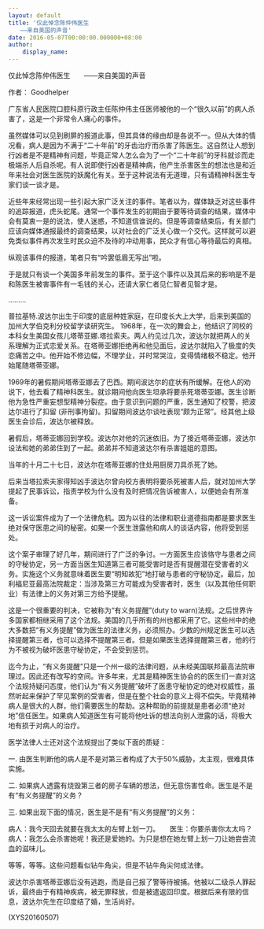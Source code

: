 ```yaml
---
layout: default
title: '仅此悼念陈仲伟医生
　　——来自美国的声音'
date: 2016-05-07T00:00:00.000000+08:00
author:
    display_name: 
---
```


仅此悼念陈仲伟医生　　——来自美国的声音

作者： Goodhelper

广东省人民医院口腔科原行政主任陈仲伟主任医师被他的一个“很久以前”的病人杀害了，这是一个非常令人痛心的事件。

虽然媒体可以见到刷屏的报道此事，但其具体的缘由却是各说不一。但从大体的情况看，病人是因为不满于“二十年前”的牙齿治疗而杀害了陈医生。这自然让人想到行凶者是不是精神有问题，毕竟正常人怎么会为了一个“二十年前”的牙科就诊而走极端杀人后自杀呢。有人说即使行凶者是精神病，他产生杀害医生的想法也是和近年来社会对医生医院的妖魔化有关。至于这种说法有无道理，只有请精神科医生专家们谈一谈才是。

近些年来经常出现一些引起大家广泛关注的事件。笔者以为，媒体缺乏对这些事件的追踪报道，虎头蛇尾。通常一个事件发生的初期由于要等待调查的结果，媒体中会有莫衷一是的说法，使人迷惑，不知道信谁说的。但是等调查结束后，有关部门应该向媒体通报最终的调查结果，以对社会的广泛关心做一个交代。这样就可以避免类似事件再次发生时民众迫不及待的冲动用事，民众才有信心等待最后的真相。

纵观该事件的报道，笔者只有“吟罢低眉无写出”啦。

于是就只有谈一个美国多年前发生的事件。至于这个事件以及其后来的影响是不是和陈医生被害事件有一毛钱的关心，还请大家仁者见仁智者见智才是。

………

普拉基特.波达尔出生于印度的底层种姓家庭，在印度长大上大学，后来到美国的加州大学伯克利分校留学读研究生。 1968年，在一次的舞会上，他结识了同校的本科女生美国女孩儿塔蒂亚娜.塔拉索夫。两人约见过几次，波达尔就把两人的关系理解为正式恋爱关系。在塔蒂亚娜拒绝再和他见面后，波达尔就陷入了极度的失恋痛苦之中。他开始不修边幅，不理学业，并时常哭泣，变得情绪极不稳定。他开始尾随塔蒂亚娜。

1969年的暑假期间塔蒂亚娜去了巴西。期间波达尔的症状有所缓解。在他人的劝说下，他去看了精神科医生。就诊期间他向医生坦承将要杀死塔蒂亚娜。医生诊断他为急性严重妄想型精神分裂症。由于意识到问题的严重，医生通知了校警，把波达尔进行了扣留 (非刑事拘留)。扣留期间波达尔谈吐表现“颇为正常”。经其他上级医生会诊后，波达尔被释放。

暑假后，塔蒂亚娜回到学校。波达尔对他的沉迷依旧。为了接近塔蒂亚娜，波达尔设法和她的弟弟住到了一起。弟弟并不知道波达尔有杀害姐姐的意图。

当年的十月二十七日，波达尔在塔蒂亚娜的住处用厨房刀具杀死了她。

后来当塔拉索夫家得知凶手波达尔曾向校方表明将要杀死被害人后，就对加州大学提起了民事诉讼，指责学校为什么没有及时把情况告诉被害人，以便她会有所准备。

这一诉讼案件成为了一个法律危机。因为以往的法律和职业道德指南都是要求医生绝对保守医患之间的秘密。如果一个医生泄露他和病人的谈话内容，他将受到惩处。

这个案子审理了好几年，期间进行了广泛的争讨。一方面医生应该恪守与患者之间的守秘协定，另一方面当医生知道第三者可能受害时是否有提醒潜在受害者的义务。实施这个义务就意味着医生要“明知故犯”地打破与患者的守秘协定。最后，加利福尼亚最高法院裁定：当涉及第三方可能成为受害者时，医生（以及其他任何职业）有法律上的义务对第三方给予提醒。

这是一个很重要的判决，它被称为“有义务提醒”(duty to warn)法规。之后世界许多国家都相继采用了这个法规。美国的几乎所有的州也都采用了它。这些州中的绝大多数把“有义务提醒”做为医生的法律义务，必须照办。少数的州规定医生可以选择提醒第三者，也可以选择不提醒第三者。但是如果医生选择提醒第三者，他的行为不被视为破坏医患守秘协定，不会受到惩罚。

迄今为止，“有义务提醒”只是一个州一级的法律问题，从未经美国联邦最高法院审理过。因此还有改写的空间。许多年来，尤其是精神医生协会的的医生们一直对这个法规持疑问态度，他们认为“有义务提醒”破坏了医患守秘协定的绝对权威性，虽然听起来保护了罕见案例的受害者，但是在整个社会的意义上得不偿失。毕竟精神病人是很大的人群，他们需要医生的帮助。这种帮助的前提就是患者必须“绝对地”信任医生。如果病人知道医生有可能将他吐诉的想法向别人泄露的话，将极大地有损于对病人的治疗。

医学法律人士还对这个法规提出了类似下面的质疑：

一. 由医生判断他的病人是不是对第三者构成了大于50%威胁，太主观，很难具体实施。

二. 如果病人透露有烧毁第三者的房子车辆的想法，但无意伤害性命。医生是不是有“有义务提醒”的义务？

三. 如果出现下面的情况，医生是不是有“有义务提醒”的义务：

病人：我今天回去就要在我太太的左臂上划一刀。　　医生：你要杀害你太太吗？　　病人：我怎么会杀害她呢！我还是爱她的。为只是想在她左臂上划一刀让她尝尝流血的滋味儿。

等等，等等。这些问题看似钻牛角尖，但是不钻牛角尖何成法律。

波达尔杀害塔蒂亚娜后没有逃跑，而是自己报了警等待被捕。他被以二级杀人罪起诉，最终由于有精神疾病，被无罪释放，但是被遣返回印度。根据后来有限的信息，波达尔先生在印度结了婚，生活尚好。

(XYS20160507)

